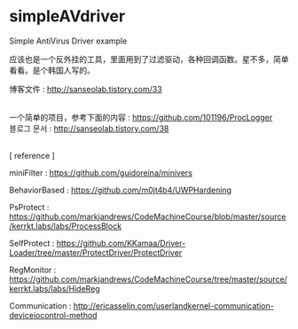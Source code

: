 # simpleAVdriver
Simple AntiVirus Driver example

应该也是一个反外挂的工具，里面用到了过滤驱动，各种回调函数。星不多，简单看看。是个韩国人写的。

博客文件 : http://sanseolab.tistory.com/33
<br><br>


一个简单的项目，参考下面的内容 : https://github.com/101196/ProcLogger <br>
블로그 문서 : http://sanseolab.tistory.com/38
<br><br>


[ reference ]

miniFilter : https://github.com/guidoreina/minivers

BehaviorBased : https://github.com/m0jt4b4/UWPHardening

PsProtect : https://github.com/markjandrews/CodeMachineCourse/blob/master/source/kerrkt.labs/labs/ProcessBlock

SelfProtect : https://github.com/KKamaa/Driver-Loader/tree/master/ProtectDriver/ProtectDriver

RegMonitor : https://github.com/markjandrews/CodeMachineCourse/tree/master/source/kerrkt.labs/labs/HideReg

Communication : http://ericasselin.com/userlandkernel-communication-deviceiocontrol-method

